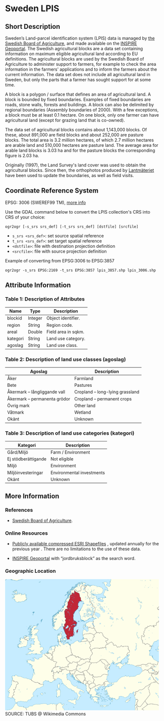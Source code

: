 # Sweden LPIS

## Short Description  

Sweden’s Land-parcel identification system (LPIS) data is managed by [the Swedish Board of Agriculture](https://jordbruksverket.se/e-tjanster-databaser-och-appar/e-tjanster-och-databaser-stod/kartor-och-gis), and made available on the [INSPIRE Geoportal](https://inspire-geoportal.ec.europa.eu/download_details.html?view=downloadDetails&resourceId=%2FINSPIRE-adae82ae-5364-11e8-bd03-52540023a883_20200615-091102%2Fservices%2F1%2FPullResults%2F351-400%2Fdatasets%2F25&expandedSection=metadata). 
The Swedish agricultural blocks are a data set containing information on maximum eligible agricultural land according to EU definitions. The agricultural blocks are used by the Swedish Board of Agriculture to administer support to farmers, for example to check the area information in the farmers' applications and to inform the farmers about the current information. The data set does not include all agricultural land in Sweden, but only the parts that a farmer has sought support for at some time.  

A block is a polygon / surface that defines an area of agricultural land. A block is bounded by fixed boundaries. Examples of fixed boundaries are roads, stone walls, forests and buildings. A block can also be delimited by regional boundaries (Assembly boundaries of 2000). With a few exceptions, a block must be at least 0.1 hectare. On one block, only one farmer can have agricultural land (except for grazing land that is co-owned).   

The data set of agricultural blocks contains about 1,143,000 blocks. Of these, about 891,000 are field blocks and about 252,000 are pasture blocks. The total area is 3.2 million hectares, of which 2.7 million hectares are arable land and 510,000 hectares are pasture land. The average area for arable land blocks is 3.03 ha and for the pasture blocks the corresponding figure is 2.03 ha.

Originally (1997), the Land Survey's land cover was used to obtain the agricultural blocks. Since then, the orthophotos produced by [Lantmäteriet](https://www.lantmateriet.se/) have been used to update the boundaries, as well as field visits.


## Coordinate Reference System
EPSG: 3006 (SWEREF99 TM), [more info](https://epsg.io/3006)

Use the GDAL command below to convert the LPIS collection's CRS into CRS of your choice:

```
ogr2ogr [-s_srs srs_def] [-t_srs srs_def] [dstfile] [srcfile]
```
- `s_srs <srs_def>`: set source spatial reference
- `t_srs <srs_def>`: set target spatial reference
- `<dstfile>`: file with destination projection definition
- `<srcfile>`: file with source projection definition

Example of converting  from EPSG:3006 to EPSG:3857 
```
ogr2ogr -s_srs EPSG:2169 -t_srs EPSG:3857 lpis_3857.shp lpis_3006.shp
```

## Attribute Information  

### Table 1: Description of Attributes
<table>
  <thead>
    <tr>
      <th>Name</th>
      <th>Type </th>
      <th>Description</th>
    </tr>
  </thead>
  <tbody>
    <tr>
      <td>blockid</td>
      <td >Integer</td>
      <td>Object identifier.</td>
    </tr>
    <tr>
      <td>region</td>
      <td >String </td>
      <td> Region code.</td>
    </tr>
    <tr>
      <td>areal</td>
      <td >Double </td>
      <td>Field area in sqkm.</td>
    </tr>
    <tr>
      <td>kategori</td>
      <td >String </td>
      <td >Land use category. </td>
    </tr>
    <tr>
      <td>agoslag</td>
      <td >String </td>
      <td>Land use class. </td>
  </tbody>
</table>  


### Table 2: Description of land use classes (agoslag)
<table>
  <thead>
    <tr>
      <th>Agoslag</th>
      <th>Description </th>
    </tr>
  </thead>
  <tbody>
    <tr>
      <td>Åker</td>
      <td >Farmland</td>
    </tr>
    <tr>
      <td>Bete</td>
      <td >Pastures </td>
    </tr>
    <tr>
      <td>Åkermark – långliggande vall</td>
      <td >Cropland – long-lying grassland</td>
    </tr>
    <tr>
      <td>Åkermark – permanenta grödor</td>
      <td >Cropland – permanent crops</td>
    </tr>
    <tr>
      <td>Övrig mark</td>
      <td >Other land </td>
    </tr>
    <tr>
      <td>Våtmark</td>
      <td >Wetland </td>
    </tr>
    <tr>
      <td>Okänt</td>
      <td >Unknown </td>
    </tr>
  </tbody>
</table>    

### Table 3: Description of land use categories (kategori)
<table>
  <thead>
    <tr>
      <th>Kategori</th>
      <th>Description </th>
    </tr>
  </thead>
  <tbody>
    <tr>
      <td>Gård/Miljö</td>
      <td >Farm / Environment</td>
    </tr>
    <tr>
      <td>Ej stödberättigande</td>
      <td >Not eligible </td>
    </tr>
    <tr>
      <td>Miljö</td>
      <td >Environment</td>
    </tr>
    <tr>
      <td>Miljöinvesteringar</td>
      <td >Environmental investments</td>
    </tr>
    <tr>
      <td>Okänt</td>
      <td >Unknown</td>
    </tr>
  </tbody>
</table>  

## More Information

### References  

- [Swedish Board of Agriculture](https://djur.jordbruksverket.se/swedishboardofagriculture.4.6621c2fb1231eb917e680002462.html).

### Online Resources    

- [Publicly available compressed ESRI Shapefiles]( https://jordbruksverket.se/e-tjanster-databaser-och-appar/e-tjanster-och-databaser-stod/kartor-och-gis) , updated annually for the previous year . There are no limitations to the use of these data.    

- [INSPIRE Geoportal](https://inspire-geoportal.ec.europa.eu/results.html?country=se&view=details&theme=none) with “jordbruksblock” as the search word.

### Geographic Location
![geographic location](se_geographic_location.png)
SOURCE: TUBS @ Wikimedia Commons

